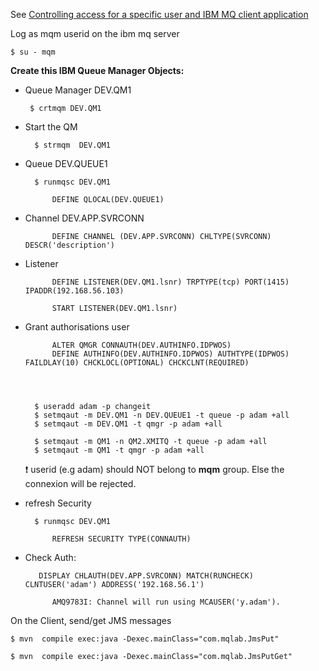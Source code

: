 See [Controlling access for a specific user and IBM MQ client application](https://www.ibm.com/docs/en/ibm-mq/9.2?topic=issues-creating-new-chlauth-rules-users)

Log as mqm userid on the ibm mq server

	$ su - mqm

**Create this IBM Queue Manager Objects:** 
 
-  Queue Manager  DEV.QM1

		$ crtmqm DEV.QM1

- Start the QM

		$ strmqm  DEV.QM1

- Queue DEV.QUEUE1

		$ runmqsc DEV.QM1

			DEFINE QLOCAL(DEV.QUEUE1)

- Channel DEV.APP.SVRCONN 

			DEFINE CHANNEL (DEV.APP.SVRCONN) CHLTYPE(SVRCONN) DESCR('description')

- Listener

			DEFINE LISTENER(DEV.QM1.lsnr) TRPTYPE(tcp) PORT(1415) IPADDR(192.168.56.103)
    
			START LISTENER(DEV.QM1.lsnr)
    
- Grant authorisations user 

			ALTER QMGR CONNAUTH(DEV.AUTHINFO.IDPWOS)
			DEFINE AUTHINFO(DEV.AUTHINFO.IDPWOS) AUTHTYPE(IDPWOS) FAILDLAY(10) CHCKLOCL(OPTIONAL) CHCKCLNT(REQUIRED)




		$ useradd adam -p changeit
		$ setmqaut -m DEV.QM1 -n DEV.QUEUE1 -t queue -p adam +all
		$ setmqaut -m DEV.QM1 -t qmgr -p adam +all

		$ setmqaut -m QM1 -n QM2.XMITQ -t queue -p adam +all
		$ setmqaut -m QM1 -t qmgr -p adam +all

	❗ userid (e.g adam) should NOT belong to **mqm** group. Else the connexion will be rejected.

- refresh Security

		$ runmqsc DEV.QM1
			
			REFRESH SECURITY TYPE(CONNAUTH)


- Check Auth:

		 DISPLAY CHLAUTH(DEV.APP.SVRCONN) MATCH(RUNCHECK) CLNTUSER('adam') ADDRESS('192.168.56.1')
	
			AMQ9783I: Channel will run using MCAUSER('y.adam').

On the Client, send/get JMS messages

	$ mvn  compile exec:java -Dexec.mainClass="com.mqlab.JmsPut"

	$ mvn  compile exec:java -Dexec.mainClass="com.mqlab.JmsPutGet"


